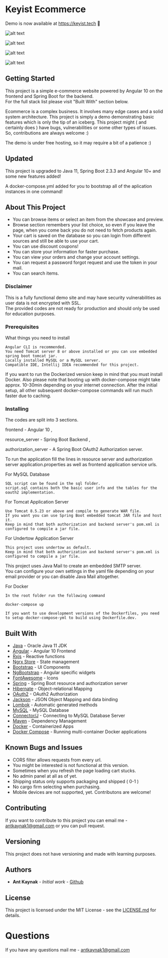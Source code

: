 # Keyist Ecommerce

Demo is now available at https://keyist.tech 🔑


![alt text](https://github.com/antkaynak/Keyist-Ecommerce/blob/master/screen_shots/detail.png)

![alt text](https://github.com/antkaynak/Keyist-Ecommerce/blob/master/screen_shots/cart.png)

![alt text](https://github.com/antkaynak/Keyist-Ecommerce/blob/master/screen_shots/browse.png)

![alt text](https://github.com/antkaynak/Keyist-Ecommerce/blob/master/screen_shots/orders.png)


## Getting Started
This project is a simple e-commerce website powered by Angular 10 on the frontend and Spring Boot for the backend.
<br>
For the full stack list please visit "Built With" section below.

Ecommerce is a complex business. It involves many edge cases and a solid system architecture. This project is simply a demo demonstrating basic features which is only the tip of an iceberg. This project might ( and certainly does ) have bugs, vulnerabilities or some other types of issues. So, contributions are always welcome :)

The demo is under free hosting, so it may require a bit of a patience :)

## Updated
This project is upgraded to Java 11, Spring Boot 2.3.3 and Angular 10+ and some new features added!

A docker-compose.yml added for you to bootstrap all of the aplication instances in one command!

## About This Project

* You can browse items or select an item from the showcase and preview.
* Browse section remembers your list choice, so even if you leave the page, when you come back you do not need to fetch products again.
* Your cart is saved on the database so you can login from different sources and still be able to use your cart.
* You can use discount coupons!
* You can store your information for faster purchase.
* You can view your orders and change your account settings.
* You can request a password forgot request and use the token in your mail.
* You can search items.


### Disclaimer
This is a fully functional demo site and may have security vulnerabilities as user data is not encrypted with SSL.
<br>
The provided codes are not ready for production and should only be used for education purposes.

### Prerequisites

What things you need to install

```
Angular CLI is recommended.
You need Tomcat server 8 or above installed or you can use embedded spring boot tomcat jar.
Locally installed MySQL or a MySQL server.
Compatible IDE, Intellij IDEA recommended for this project.

```

If you want to run the Dockerized version keep in mind that you must install Docker.
Also please note that booting up with docker-compose might take approx. 10-30min depending on your internet connection. After the initial setup, all other subsequent docker-compose commands will run much faster due to caching.

### Installing

The codes are split into 3 sections. 

frontend - Angular 10 ,

resource_server - Spring Boot Backend ,

authorization_server - A Spring Boot OAuth2 Authorization server.


To run the application fill the lines in resource server and authorization server application.properties as well as frontend application service urls.


For MySQL Database 

```
SQL script can be found in the sql folder.
script.sql contains both the basic user info and the tables for the oauth2 implementation.

```

For Tomcat Application Server

```
Use Tomcat 8.5.23 or above and compile to generate WAR file.
If you want you can use Spring Boot embedded tomcat JAR file and host it.
Keep in mind that both authorization and backend server's pom.xml is configured to compile a jar file.

```

For Undertow Application Server

```
This project uses undertow as default.
Keep in mind that both authorization and backend server's pom.xml is configured to compile a jar file.

```

This project uses Java Mail to create an embedded SMTP server. 
<br>
You can configure your own settings in the yaml file depending on your email provider or you can disable Java Mail altogether.
<br>

For Docker

```
In the root folder run the following command

docker-compose up

If you want to use development versions of the Dockerfiles, you need to setup docker-compose-yml to build using Dockerfile.dev.

```


## Built With

* [Java](https://www.oracle.com/technetwork/java/javase/overview/index.html) - Oracle Java 11 JDK
* [Angular](https://angular.io/) - Angular 10 Frontend
* [Rxjs](https://github.com/ReactiveX/rxjs) - Reactive functions
* [Ngrx Store](https://github.com/ngrx/store) - State management
* [Bootstrap](http://getbootstrap.com) - UI Components
* [NgBootstrap](https://ng-bootstrap.github.io/) - Angular specific widgets
* [FontAwesome](https://fontawesome.com/) - Icons
* [Spring](https://spring.io/) - Spring Boot resource and authorization server
* [Hibernate](http://hibernate.org/) - Object-relational Mapping
* [OAuth2](https://oauth.net/2/) - OAuth2 Authorization
* [Jackson](https://github.com/FasterXML/jackson) - JSON Object Mapping and data binding
* [Lombok](https://projectlombok.org/) - Automatic generated methods
* [MySQL](https://www.mysql.com/) - MySQL Database
* [Connector/J](https://dev.mysql.com/downloads/connector/j/5.1.html) - Connecting to MySQL Database Server
* [Maven](https://maven.apache.org/) - Dependency Management
* [Docker](https://www.docker.com/) - Containerized Apps
* [Docker Compose](https://docs.docker.com/compose/) -  Running multi-container Docker applications





## Known Bugs and Issues

* CORS filter allows requests from every url.
* You might be interested is not functional at this version.
* Sometimes when you refresh the page loading cart stucks.
* No admin panel at all as of yet.
* Shipping status only supports packaging and shipped ( 0-1 )
* No cargo firm selecting when purchasing.
* Mobile devices are not supported, yet. Contributons are welcome!

## Contributing

If you want to contribute to this project you can email me - antkaynak1@gmail.com or you can pull request.

## Versioning

This project does not have versioning and made with learning purposes.


## Authors 

* **Ant Kaynak** - *Initial work* - [Github](https://github.com/antkaynak)

## License

This project is licensed under the MIT License - see the [LICENSE.md](https://github.com/antkaynak/Keyist-Ecommerce/blob/master/LICENSE) for details.

# Questions
If you have any questions mail me -  antkaynak1@gmail.com

